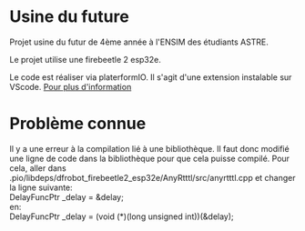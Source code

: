 # Usine du future
Projet usine du futur de 4ème année à l'ENSIM des étudiants ASTRE. 

Le projet utilise une firebeetle 2 esp32e.

Le code est réaliser via platerformIO. Il s'agit d'une extension instalable sur VScode. 
[Pour plus d'information](https://platformio.org)

# Problème connue
Il y a une erreur à la compilation lié à une bibliothèque. Il faut donc modifié une ligne de code dans la bibliothèque pour que cela puisse compilé. Pour cela, 
aller dans .pio/libdeps/dfrobot_firebeetle2_esp32e/AnyRtttl/src/anyrtttl.cpp et changer la ligne suivante:  
DelayFuncPtr _delay = &delay;  
en:  
DelayFuncPtr _delay = (void (*)(long unsigned int))(&delay);

